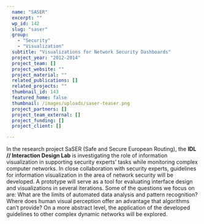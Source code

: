 ```yaml
---
  name: "SASER"
  excerpt: ""
  wp_id: 142
  slug: "saser"
  group: 
    - "Security"
    - "Visualization"
  subtitle: "Visualizations for Network Security Dashboards"
  project_year: "2012-2014"
  project_team: []
  project_website: ""
  project_material: ""
  related_publications: []
  related_projects: ""
  thumbnail_id: 143
  featured_home: false
  thumbnail: /images/uploads/saser-teaser.png
  project_partners: []
  project_team_external: []
  project_funding: []
  project_client: []

---
```

In the research project SaSER (Safe and Secure European Routing), the <strong>IDL // Interaction Design Lab</strong> is investigating the role of information visualization in supporting security experts’ tasks while monitoring complex computer networks. In close collaboration with security experts, guidelines for information visualization in the area of network security will be developed. A prototype will serve as a tool for evaluating interface design and visualizations in several iterations. Some of the questions we focus on are: What are the limits of automated data analysis and pattern recognition? Where does human visual perception offer an advantage that algorithms can’t provide? On a more abstract level, the application of the developed guidelines to other complex dynamic networks will be explored.